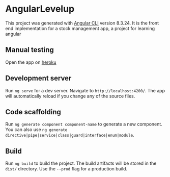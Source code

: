 # AngularLevelup

This project was generated with [Angular CLI](https://github.com/angular/angular-cli) version 8.3.24.
It is the front end implementation for a stock management app, a project for learning angular

## Manual testing

Open the app on [heroku](https://angularlevelup.herokuapp.com/)

## Development server

Run `ng serve` for a dev server. Navigate to `http://localhost:4200/`. The app will automatically reload if you change any of the source files.

## Code scaffolding

Run `ng generate component component-name` to generate a new component. You can also use `ng generate directive|pipe|service|class|guard|interface|enum|module`.

## Build

Run `ng build` to build the project. The build artifacts will be stored in the `dist/` directory. Use the `--prod` flag for a production build.
